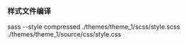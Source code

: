 ### 样式文件编译
sass --style compressed ./themes/theme_1/scss/style.scss ./themes/theme_1/source/css/style.css